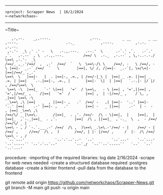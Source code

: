 
----
    >project: Scrapper News  | 16/2/2024
    >~networkchaos~

-----
~Title~
```
   ,-,--.    _,.----.                  ,---.          _ __        _ __        ,----.                      .-._            ,----.          ,-.-.    ,-,--.  
 ,-.'-  _\ .' .' -   \   .-.,.---.   .--.'  \      .-`.' ,`.   .-`.' ,`.   ,-.--` , \  .-.,.---.         /==/ \  .-._  ,-.--` , \,-..-.-./  \==\ ,-.'-  _\ 
/==/_ ,_.'/==/  ,  ,-'  /==/  `   \  \==\-/\ \    /==/, -   \ /==/, -   \ |==|-  _.-` /==/  `   \        |==|, \/ /, /|==|-  _.-`|, \=/\=|- |==|/==/_ ,_.' 
\==\  \   |==|-   |  . |==|-, .=., | /==/-|_\ |  |==| _ .=. ||==| _ .=. | |==|   `.-.|==|-, .=., |       |==|-  \|  | |==|   `.-.|- |/ |/ , /==/\==\  \    
 \==\ -\  |==|_   `-' \|==|   '='  / \==\,   - \ |==| , '=',||==| , '=',|/==/_ ,    /|==|   '='  /       |==| ,  | -|/==/_ ,    / \, ,     _|==| \==\ -\   
 _\==\ ,\ |==|   _  , ||==|- ,   .'  /==/ -   ,| |==|-  '..' |==|-  '..' |==|    .-' |==|- ,   .'        |==| -   _ ||==|    .-'  | -  -  , |==| _\==\ ,\  
/==/\/ _ |\==\.       /|==|_  . ,'. /==/-  /\ - \|==|,  |    |==|,  |    |==|_  ,`-._|==|_  . ,'.        |==|  /\ , ||==|_  ,`-._  \  ,  - /==/ /==/\/ _ | 
\==\ - , / `-.`.___.-' /==/  /\ ,  )\==\ _.\=\.-'/==/ - |    /==/ - |    /==/ ,     //==/  /\ ,  )       /==/, | |- |/==/ ,     /  |-  /\ /==/  \==\ - , / 
 `--`---'              `--`-`--`--'  `--`        `--`---'    `--`---'    `--`-----`` `--`-`--`--'        `--`./  `--``--`-----``   `--`  `--`    `--`---'  

 ```









procedure:
-importing of the required libraries: log date 2/16/2024
-scrape for web news needed
-create a structured database required
    :postgres database
-create a tkinter frontend
-pull data from the database to the frontend 

git remote add origin https://github.com/networkchaos/Scrapper-News.git
git branch -M main
git push -u origin main  







    